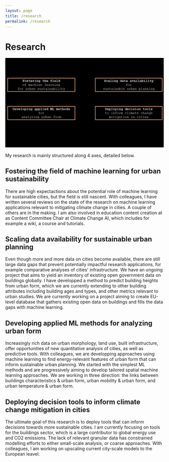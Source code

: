 ```yaml
---
layout: page
title: /research
permalink: /research
---
```


# Research

<img src="imgs/boxes.png" alt="image" width="600"/>

My research is mainly structured along 4 axes, detailed below. 

## Fostering the field of machine learning for urban sustainability

There are high expectactions about the potential role of machine learning for sustainable cities, but the field is still nascent. With colleagues, I have written several reviews on the state of the research on machine learning applications relevant to mitigating climate change in cities. A couple of others are in the making. I am also involved in education content creation at as Content Committee Chair at Climate Change AI, which includes for example a wiki, a course and tutorials. 


## Scaling data availability for sustainable urban planning 

Even though more and more data on cities become available, there are still large data gaps that prevent potentially impactful research applications, for example comparative analyses of cities' infrastructure. We have an ungoing project that aims to yield an inventory of existing open government data on buildings globally. I have developped a method to predict building heights from urban form, which we are currently extending to other building attributes including building ages and types, and other metrics relevant to urban studies. We are currently working on a project aiming to create EU-level database that gathers existing open data on buildings and fills the data gaps with machine learning.


## Developing applied ML methods for analyzing urban form

Increasingly rich data on urban morphology, land use, built infrastructure, offer opportunities of new quantitative analysis of cities, as well as predictive tools. With colleagues, we are developping approaches using machine learning to find energy-relevant features of urban form that can inform sustainable urban planning. We started with the simplest ML methods and are progressively aiming to develop tailored spatial machine learning approaches. We are working in three direction: the links between buildings characteristics & urban form, urban mobility & urban form, and urban temperature & urban form.   


## Deploying decision tools to inform climate change mitigation in cities

The ultimate goal of this research is to deploy tools that can inform decisions towards more sustainable cities. I am currently focusing on tools for the buildings sector, which is a large contributor to global energy use and CO2 emissions. The lack of relevant granular data has constrained modelling efforts to either small-scale analysis, or coarse approaches. With colleagues, I am working on upscaling current city-scale models to the European leavel.  




